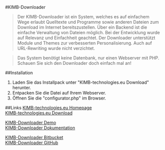 #KIMB-Downloader
>Der KIMB-Downloader ist ein System, welches es auf einfachem Wege erlaubt Quelltexte und Programme sowie anderen Dateien zum Download im Internet bereitszustellen.
>Über ein Backend ist die einfache Verwaltung von Dateien möglich. Bei der Entwicklung wurde auf Relevanz und Einfachheit geachtet.
>Der Downloader unterstützt Module und Themes zur verbesserten Personalisierung. Auch auf URL-Rewriting wurde nicht verzichtet.  
  
>Das System benötigt keine Datenbank, nur einen Webserver mit PHP.
>Schauen Sie sich den Downloader doch einfach mal an!

##Installation
1. Laden Sie das Installpack unter "KIMB-technologies.eu Download" herunter.
2. Entpacken Sie die Datei auf Ihrem Webserver.
3. Öffnen Sie die "configurator.php" im Browser.
  
##Links
[KIMB-technologies.eu Homepage](https://www.kimb-technologies.eu/projekte/downloader/)  
[KIMB-technologies.eu Download](https://download.kimb-technologies.eu/explorer/Downloader)  

[KIMB-Downloader Demo](http://demo.kimb-technologies.eu/downloader/)  
[KIMB-Downloader Dokumentation ](https://downloaderwiki.kimb-technologies.eu/)

[KIMB-Downloader Bitbucket](https://bitbucket.org/kimbtech/kimb-downloader/)  
[KIMB-Downloader GitHub](https://github.com/kimbtech/kimb-downloader/)  
